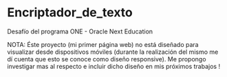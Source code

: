# Encriptador_de_texto
Desafío del programa ONE - Oracle Next Education

NOTA: Éste proyecto (mi primer página web) no está diseñado para visualizar desde dispositivos móviles
(durante la realización del mismo me dí cuenta que esto se conoce como diseño responsive).
Me propongo investigar mas al respecto e incluir dicho diseño en mis próximos trabajos !
